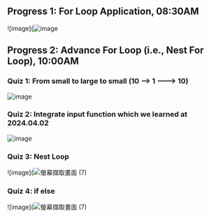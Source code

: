 ## Progress 1: For Loop Application, 08:30AM

![image](![image](https://github.com/hysine/U1114171022/assets/162242570/681693d3-e1dd-4a05-8dc3-7cef719f796b)


## Progress 2: Advance For Loop (i.e., Nest For Loop), 10:00AM


### Quiz 1: From small to large to small (10 --> 1 ---> 10)
![image](https://github.com/Grace-TA/Python2024/assets/89304181/4a303a5d-1818-43d6-af0b-6b9bf0266d14)

### Quiz 2: Integrate input function which we learned at 2024.04.02

![image](https://github.com/Grace-TA/Python2024/assets/89304181/cf9fd6fe-fe21-46c0-aa91-21fe15d4542e)

### Quiz 3: Nest Loop

![image](![螢幕擷取畫面 (7)](https://github.com/hysine/U1114171022/assets/162242570/97329d89-35e9-4e1e-aaf9-3d3e791367ed)

### Quiz 4: if else

![image](![螢幕擷取畫面 (7)](https://github.com/hysine/U1114171022/assets/162242570/6edab3c1-7d52-40aa-8b36-fe2fb5542036)
